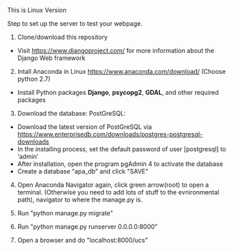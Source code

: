
This is Linux Version

Step to set up the server to test your webpage.

1. Clone/download this repository
* Visit https://www.djangoproject.com/ for more information about the Django Web framework

2. Intall Anaconda in Linux https://www.anaconda.com/download/ (Choose python 2.7)
* Install Python packages **Django**, **psycopg2**, **GDAL**, and other required packages 
  
3. Download the database: PostGreSQL:
* Download the latest version of PostGreSQL via https://www.enterprisedb.com/downloads/postgres-postgresql-downloads
* In the installing process, set the default password of user [postgresql] to ‘admin’
* After installation, open the program pgAdmin 4 to activate the database
* Create a database “apa_db” and click "SAVE"

4. Open Anaconda Navigator again, click green arrow(root) to open a terminal. (Otherwise you need to add lots of stuff to the evnironmental path), navigator to where the manage.py is.

5. Run "python manage.py migrate"

6. Run "python manage.py runserver 0.0.0.0:8000"

7. Open a browser and do "localhost:8000/ucs"
